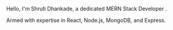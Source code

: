 Hello, I'm Shruti Dhankade, a dedicated MERN Stack Developer .


Armed with expertise in React, Node.js, MongoDB, and Express. 






 












